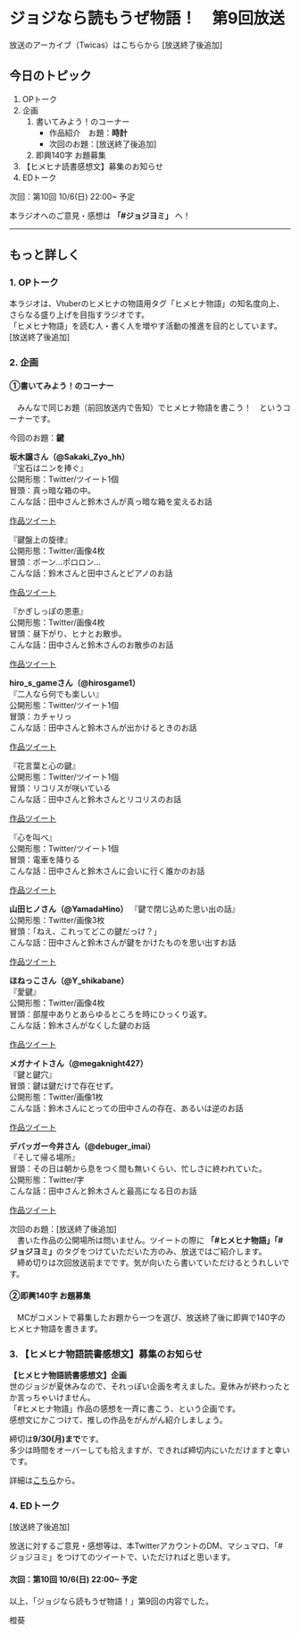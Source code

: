 # ジョジなら読もうぜ物語！　第9回放送

放送のアーカイブ（Twicas）はこちらから [放送終了後追加]

## 今日のトピック
1. OPトーク
1. 企画
    1. 書いてみよう！のコーナー
        - 作品紹介　お題：<b>時計</b>
        - 次回のお題：<b></b>[放送終了後追加]
    1. 即興140字 お題募集
1. 【ヒメヒナ読書感想文】募集のお知らせ
1. EDトーク

次回：第10回 10/6(日) 22:00~ 予定

本ラジオへのご意見・感想は **「#ジョジヨミ」** へ！

---

## もっと詳しく
### 1. OPトーク

本ラジオは、Vtuberのヒメヒナの物語用タグ「ヒメヒナ物語」の知名度向上、さらなる盛り上げを目指すラジオです。  
「ヒメヒナ物語」を読む人・書く人を増やす活動の推進を目的としています。  
[放送終了後追加]

### 2. 企画
#### ①書いてみよう！のコーナー
　みんなで同じお題（前回放送内で告知）でヒメヒナ物語を書こう！　というコーナーです。

今回のお題：<b>鍵</b>

**坂木譲さん（@Sakaki_Zyo_hh）**  
『宝石はニンを捧ぐ』  
公開形態：Twitter/ツイート1個  
冒頭：真っ暗な箱の中。  
こんな話：田中さんと鈴木さんが真っ暗な箱を変えるお話  

[作品ツイート](https://twitter.com/Sakaki_Zyo_hh/status/1175770807445811203?s=20)

『鍵盤上の旋律』  
公開形態：Twitter/画像4枚  
冒頭：ポーン…ポロロン…  
こんな話：鈴木さんと田中さんとピアノのお話  

[作品ツイート](https://twitter.com/Sakaki_Zyo_hh/status/1176885669513220096?s=20)

『かぎしっぽの恩恵』  
公開形態：Twitter/画像4枚  
冒頭：昼下がり、ヒナとお散歩。  
こんな話：田中さんと鈴木さんのお散歩のお話  

[作品ツイート](https://twitter.com/Sakaki_Zyo_hh/status/1177190649033945088?s=20)

**hiro_s_gameさん（@hirosgame1）**  
『二人なら何でも楽しい』  
公開形態：Twitter/ツイート1個  
冒頭：カチャリっ  
こんな話：田中さんと鈴木さんが出かけるときのお話  

[作品ツイート](https://twitter.com/hirosgame1/status/1175771987823587329?s=20)

『花言葉と心の鍵』  
公開形態：Twitter/ツイート1個  
冒頭：リコリスが咲いている  
こんな話：田中さんと鈴木さんとリコリスのお話  

[作品ツイート](https://twitter.com/hirosgame1/status/1176196464139091970?s=20)

『心を叫べ』  
公開形態：Twitter/ツイート1個  
冒頭：電車を降りる  
こんな話：田中さんと鈴木さんに会いに行く誰かのお話  

[作品ツイート](https://twitter.com/hirosgame1/status/1176821422536065024?s=20)

**山田ヒノさん（@YamadaHino）**
『鍵で閉じ込めた思い出の話』  
公開形態：Twitter/画像3枚  
冒頭：「ねえ、これってどこの鍵だっけ？」  
こんな話：田中さんと鈴木さんが鍵をかけたものを思い出すお話  

[作品ツイート](https://twitter.com/YamadaHino/status/1175788076934651906?s=20)

**ほねっこさん（@Y_shikabane）**  
『愛鍵』  
公開形態：Twitter/画像4枚  
冒頭：部屋中ありとあらゆるところを時にひっくり返す。  
こんな話：鈴木さんがなくした鍵のお話  

[作品ツイート](https://twitter.com/Y_shikabane/status/1173572686368272385?s=20)

**メガナイトさん（@megaknight427）**  
『鍵と鍵穴』  
冒頭：鍵は鍵だけで存在せず。  
公開形態：Twitter/画像1枚  
こんな話：鈴木さんにとっての田中さんの存在、あるいは逆のお話

[作品ツイート](https://twitter.com/megaknight427/status/1173591380582490113?s=20)

**デバッガー今井さん（@debuger_imai）**  
『そして帰る場所』  
冒頭：その日は朝から息をつく間も無いくらい、忙しさに終われていた。  
公開形態：Twitter/字  
こんな話：田中さんと鈴木さんと最高になる日のお話  

[作品ツイート](https://twitter.com/debuger_imai/status/1177332945587073026?s=20)

次回のお題：<b></b>[放送終了後追加]  
　書いた作品の公開場所は問いません。ツイートの際に <b>「#ヒメヒナ物語」「#ジョジヨミ」</b>のタグをつけていただいた方のみ、放送ではご紹介します。  
　締め切りは次回放送前までです。気が向いたら書いていただけるとうれしいです。

#### ②即興140字 お題募集
　MCがコメントで募集したお題から一つを選び、放送終了後に即興で140字のヒメヒナ物語を書きます。

### 3. 【ヒメヒナ物語読書感想文】募集のお知らせ
<b>【ヒメヒナ物語読書感想文】企画</b>  
世のジョジが夏休みなので、それっぽい企画を考えました。夏休みが終わったとか言っちゃいけません。  
「#ヒメヒナ物語」作品の感想を一斉に書こう、という企画です。  
感想文にかこつけて、推しの作品をがんがん紹介しましょう。

締切は**9/30(月)まで**です。  
多少は時間をオーバーしても拾えますが、できれば締切内にいただけますと幸いです。

詳細は[こちら](../kansou.md)から。

### 4. EDトーク
[放送終了後追加]

放送に対するご意見・感想等は、本TwitterアカウントのDM、マシュマロ、「#ジョジヨミ」をつけてのツイートで、いただければと思います。

#### 次回：第10回 10/6(日) 22:00~ 予定

以上、「ジョジなら読もうぜ物語！」第9回の内容でした。

橙葵
